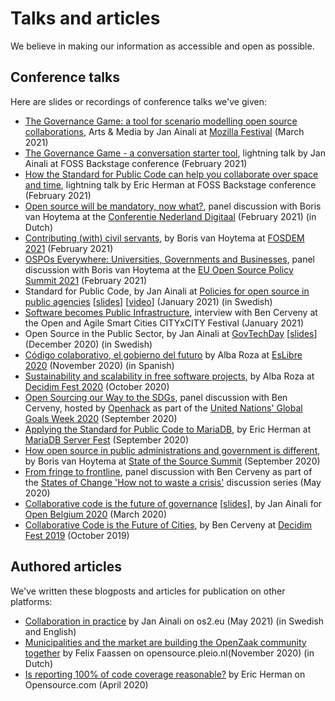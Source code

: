 # Talks and articles

We believe in making our information as accessible and open as possible.

## Conference talks

Here are slides or recordings of conference talks we've given:

- [The Governance Game: a tool for scenario modelling open source collaborations](https://www.youtube.com/watch?v=Dt0WFla4eeM), Arts & Media by Jan Ainali at [Mozilla Festival](https://schedule.mozillafestival.org/session/ZXSPX3-1) (March 2021)
- [The Governance Game - a conversation starter tool](https://foss-backstage.de/session/governance-game-conversation-starter-tool), lightning talk by Jan Ainali at FOSS Backstage conference (February 2021)
- [How the Standard for Public Code can help you collaborate over space and time](https://foss-backstage.de/session/how-standard-public-code-can-help-you-collaborate-over-time-and-space), lightning talk by Eric Herman at FOSS Backstage conference (February 2021)
- [Open source will be mandatory, now what?](https://www.nederlanddigitaal.nl/conferentie-nederland-digitaal/documenten/videos/2021/02/18/open-source-wordt-verplicht-wat-nu), panel discussion with Boris van Hoytema at the [Conferentie Nederland Digitaal](https://www.nederlanddigitaal.nl/conferentie-nederland-digitaal) (February 2021) (in Dutch)
- [Contributing (with) civil servants](https://fosdem.org/2021/schedule/event/community_devroom_contributing_with_civil_servants/), by Boris van Hoytema at [FOSDEM 2021](https://video.fosdem.org/2021/D.community/community_devroom_contributing_with_civil_servants.webm) (February 2021)
- [OSPOs Everywhere: Universities, Governments and Businesses](https://youtu.be/nRohU4LxO-E), panel discussion with Boris van Hoytema at the [EU Open Source Policy Summit 2021](https://openforumeurope.org/event/policy-summit-2021/) (February 2021)
- Standard for Public Code, by Jan Ainali at [Policies for open source in public agencies](https://www.goto10.se/event/policy-for-oppen-programvara-hos-myndigheter-varfor-och-hur-ar-de-formulerade/) [[slides](https://hackmd.io/@Ainali/ryFCCIgCw#/)] [[video](https://youtu.be/oxCtmQrKAls?t=3259)] (January 2021) (in Swedish)
- [Software becomes Public Infrastructure](https://www.citybycity.com/session/software-becomes-public-infrastructure), interview with Ben Cerveny at the Open and Agile Smart Cities CITYxCITY Festival (January 2021)
- Open Source in the Public Sector, by Jan Ainali at [GovTechDay](https://web.archive.org/web/20201021073851/https://www.govtechday.se/program) [[slides](https://hackmd.io/@Ainali/H1EQUI99D#/)] (December 2020) (in Swedish)
- [Código colaborativo, el gobierno del futuro](https://youtu.be/iBi551I2E2c) by Alba Roza at [EsLibre 2020](https://eslib.re/2020/) (November 2020) (in Spanish)
- [Sustainability and scalability in free software projects](https://youtu.be/v4rXEjJlm8Q), by Alba Roza at [Decidim Fest 2020](https://meta.decidim.org/conferences/decidimfest2020) (October 2020)
- [Open Sourcing our Way to the SDGs](https://youtu.be/FkeQzL5q5t4), panel discussion with Ben Cerveny, hosted by [Openhack](https://www.openhack.io/events/2020/9/21/open-sourcing-our-way-to-the-sdgs) as part of the [United Nations' Global Goals Week 2020](https://www.globalgoals.org/news/global-goals-week) (September 2020)
- [Applying the Standard for Public Code to MariaDB](https://youtu.be/m_H4KZmAVtY), by Eric Herman at [MariaDB Server Fest](https://mariadb.org/fest2020/) (September 2020)
- [How open source in public administrations and government is different](https://youtu.be/R7B2809l6EU), by Boris van Hoytema at [State of the Source Summit](https://opensource.org/StateOfTheSource) (September 2020)
- [From fringe to frontline](https://youtu.be/HcUOeuS7TlA), panel discussion with Ben Cerveny as part of the [States of Change 'How not to waste a crisis'](https://states-of-change.org/stories/how-not-to-waste-a-crisis) discussion series (May 2020)
- [Collaborative code is the future of governance](https://youtu.be/2nMv2yqyGVI) [[slides](https://docs.google.com/presentation/d/12WHEjs4M7Tswo2cL8kxVKC4e1WIi3nAI2ZSCQ-PG2j0/edit)], by Jan Ainali for [Open Belgium 2020](https://2020.openbelgium.be/) (March 2020)
- [Collaborative Code is the Future of Cities](https://youtu.be/cnJtnZ9Cx1o), by Ben Cerveny at [Decidim Fest 2019](https://meta.decidim.org/conferences/decidimfest19?locale=en) (October 2019)

## Authored articles

We've written these blogposts and articles for publication on other platforms:

- [Collaboration in practice](https://os2.eu/blog/blog-samarbete-i-praktiken) by Jan Ainali on os2.eu (May 2021) (in Swedish and English)
- [Municipalities and the market are building the OpenZaak community together](https://opensource.pleio.nl/groups/view/75fc54b2-f4bf-4e67-a931-1d5b5b4c038a/open-source-community/blog/view/fb71fce6-a4c9-4195-a0bb-ad08b9dabfb7/gemeenten-en-de-markt-bouwen-samen-de-openzaak-community) by Felix Faassen on opensource.pleio.nl(November 2020) (in Dutch)
- [Is reporting 100% of code coverage reasonable?](https://opensource.com/article/20/4/testing-code-coverage) by Eric Herman on Opensource.com (April 2020)
